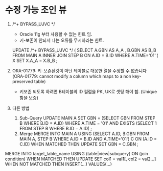 # 수정 가능 조인 뷰
1. /*+ BYPASS_UJVC */
   - Oracle 11g 부터 사용할 수 없는 힌트 임.
   - 키-보존이 안되서 나는 오류를 무시하라는 힌트.

	UPDATE /*+ BYPASS_UJVC */
   ( SELECT A.GBN AS A_A
 , B.GBN AS B_B
   FROM MAIN A
    INNER JOIN STEP B
    ON A.ID = B.ID
 WHERE A.TIME='01'
   ) X
	  SET X.A_A = X.B_B
	;

2. ORA-01779: 키-보존된것이 아닌 테이블로 대응한 열을 수정할 수 없습니다
   (ORA-01779: cannot modify a column which maps to a non key-preserved table)
   - 키보존 되도록 하려면 B테이블의 ID 컬럼을 PK, UK로 셋팅 해야 함.
     (Unique함을 보증)

3. 다른 방법
   1) Sub-Query
 UPDATE MAIN A
    SET GBN = (SELECT GBN FROM STEP B WHERE B.ID = A.ID)
 WHERE A.TIME = '01'
    AND EXISTS (SELECT 1 FROM STEP B WHERE B.ID = A.ID)
 ;
   2) Merge
 MERGE INTO MAIN A
      USING (SELECT A.ID, B.GBN FROM MAIN A, STEP B WHERE A.ID = B.ID AND A.TIME='01') C
         ON (A.ID = C.ID)
 WHEN MATCHED THEN
      UPDATE SET GBN = C.GBN
 ;
 
MERGE INTO target_table_name
      USING (table|view|subquery) ON (join condition)
WHEN MATCHED THEN 
     UPDATE SET col1 = val1[, col2 = val2…]
WHEN NOT MATCHED THEN 
     INSERT(...) VALUES(...)
